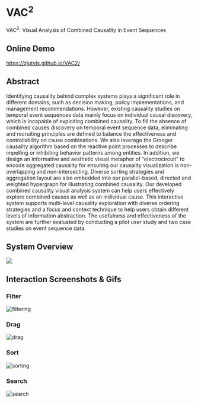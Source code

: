 # VAC<sup>2</sup>
VAC<sup>2</sup>: Visual Analysis of Combined Causality in Event Sequences

## Online Demo

https://zjutvis.github.io/VAC2/

## Abstract

Identifying causality behind complex systems plays a significant role in different domains, such as decision making, policy implementations, and management recommendations. However, existing causality studies on temporal event sequences data mainly focus on individual causal discovery, which is incapable of exploiting combined causality. To fill the absence of combined causes discovery on temporal event sequence data, eliminating and recruiting principles are defined to balance the effectiveness and controllability on cause combinations. We also leverage the Granger causality algorithm based on the reactive point processes to describe impelling or inhibiting behavior patterns among entities. In addition, we design an informative and aesthetic visual metaphor of “electrocircuit” to encode aggregated causality for ensuring our causality visualization is non-overlapping and non-intersecting. Diverse sorting strategies and aggregation layout are also embedded into our parallel-based, directed and weighted hypergraph for illustrating combined causality. Our developed combined causality visual analysis system can help users effectively explore combined causes as well as an individual cause. This interactive system supports multi-level causality exploration with diverse ordering strategies and a focus and context technique to help users obtain different levels of information abstraction. The usefulness and effectiveness of the system are further evaluated by conducting a pilot user study and two case studies on event sequence data.

## System Overview

![](figure/overview.jpg)

## Interaction Screenshots & Gifs

### Filter

![filtering](figure/filtering.gif)

### Drag

![drag](figure/drag.gif)

### Sort

![sorting](figure/sorting.gif)

### Search

![search](figure/search.gif)
